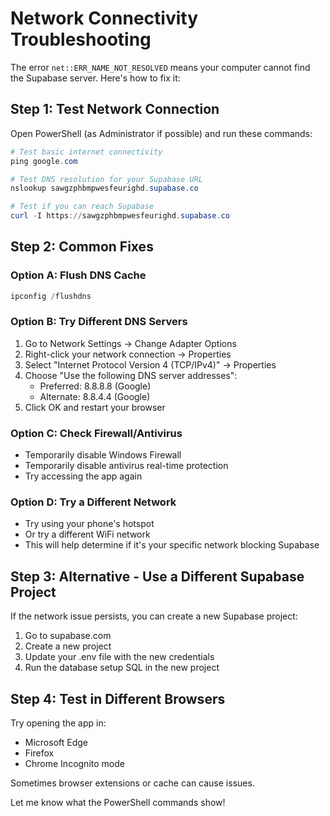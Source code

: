 # Network Connectivity Troubleshooting

The error `net::ERR_NAME_NOT_RESOLVED` means your computer cannot find the Supabase server. Here's how to fix it:

## Step 1: Test Network Connection

Open PowerShell (as Administrator if possible) and run these commands:

```powershell
# Test basic internet connectivity
ping google.com

# Test DNS resolution for your Supabase URL
nslookup sawgzphbmpwesfeurighd.supabase.co

# Test if you can reach Supabase
curl -I https://sawgzphbmpwesfeurighd.supabase.co
```

## Step 2: Common Fixes

### Option A: Flush DNS Cache
```powershell
ipconfig /flushdns
```

### Option B: Try Different DNS Servers
1. Go to Network Settings → Change Adapter Options
2. Right-click your network connection → Properties
3. Select "Internet Protocol Version 4 (TCP/IPv4)" → Properties
4. Choose "Use the following DNS server addresses":
   - Preferred: 8.8.8.8 (Google)
   - Alternate: 8.8.4.4 (Google)
5. Click OK and restart your browser

### Option C: Check Firewall/Antivirus
- Temporarily disable Windows Firewall
- Temporarily disable antivirus real-time protection
- Try accessing the app again

### Option D: Try a Different Network
- Try using your phone's hotspot
- Or try a different WiFi network
- This will help determine if it's your specific network blocking Supabase

## Step 3: Alternative - Use a Different Supabase Project

If the network issue persists, you can create a new Supabase project:

1. Go to supabase.com
2. Create a new project 
3. Update your .env file with the new credentials
4. Run the database setup SQL in the new project

## Step 4: Test in Different Browsers

Try opening the app in:
- Microsoft Edge
- Firefox
- Chrome Incognito mode

Sometimes browser extensions or cache can cause issues.

Let me know what the PowerShell commands show!